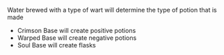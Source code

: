 Water brewed with a type of wart will determine the type of potion that is made
- Crimson Base will create positive potions
- Warped Base will create negative potions
- Soul Base will create flasks